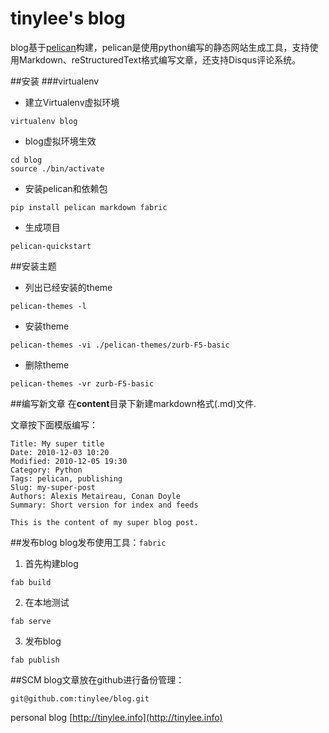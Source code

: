 
tinylee's blog
====
blog基于[pelican](https://blog.getpelican.com/)构建，pelican是使用python编写的静态网站生成工具，支持使用Markdown、reStructuredText格式编写文章，还支持Disqus评论系统。

##安装
###virtualenv
- 建立Virtualenv虚拟环境
```shell
virtualenv blog
```
-  blog虚拟环境生效
```shell
cd blog
source ./bin/activate
```
- 安装pelican和依赖包
```shell
pip install pelican markdown fabric
```
- 生成项目
```shell
pelican-quickstart
```

##安装主题
- 列出已经安装的theme
```shell
pelican-themes -l
```
- 安装theme
```shell
pelican-themes -vi ./pelican-themes/zurb-F5-basic
```
- 删除theme
```shell
pelican-themes -vr zurb-F5-basic
```

##编写新文章
在**content**目录下新建markdown格式(.md)文件.

文章按下面模版编写：

```
Title: My super title
Date: 2010-12-03 10:20
Modified: 2010-12-05 19:30
Category: Python
Tags: pelican, publishing
Slug: my-super-post
Authors: Alexis Metaireau, Conan Doyle
Summary: Short version for index and feeds

This is the content of my super blog post.
```
##发布blog
blog发布使用工具：`fabric`

1. 首先构建blog
```shell
fab build
```

2. 在本地测试
```shell
fab serve
```

3. 发布blog
```shell
fab publish
```


##SCM
blog文章放在github进行备份管理：

    git@github.com:tinylee/blog.git

personal blog [http://tinylee.info](http://tinylee.info)
